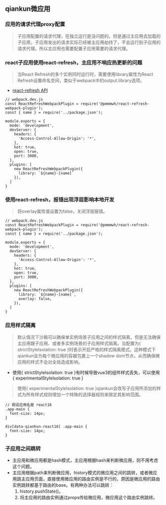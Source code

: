 ## qiankun微应用
### 应用的请求代理proxy配置
> 子应用配置的请求代理，在独立运行是没问题的。但是通过主应用去加载的子应用，子应用发出的请求实际已经被主应用劫持了，不会运行到子应用的请求代理。所以主应用也需要配置子应用需要的请求代理。

### react子应用使用react-refresh，主应用不响应热更新的问题
> 当React Refresh的多个实例同时运行时，需要使用library属性为React Refresh设置命名空间，类似于webpack中的output.library选项。

- [react-refresh API](https://github.com/pmmmwh/react-refresh-webpack-plugin/blob/main/docs/API.md)
```
// webpack.dev.js
const ReactRefreshWebpackPlugin = require('@pmmmwh/react-refresh-webpack-plugin');
const { name } = require('../package.json');

module.exports = {
  mode: 'development',
  devServer: {
    headers: {
      'Access-Control-Allow-Origin': '*',
    },
    hot: true,
    open: true,
    port: 3000,
  },
  plugins: [
    new ReactRefreshWebpackPlugin({
      library: `${name}-[name]`
    }),
  ]
}
```
### 使用react-refresh，报错出现浮层影响本地开发
> 将overlay属性值设置为false，关闭浮层报错。

```
// webpack.dev.js
const ReactRefreshWebpackPlugin = require('@pmmmwh/react-refresh-webpack-plugin');
const { name } = require('../package.json');

module.exports = {
  mode: 'development',
  devServer: {
    headers: {
      'Access-Control-Allow-Origin': '*',
    },
    hot: true,
    open: true,
    port: 3000,
  },
  plugins: [
    new ReactRefreshWebpackPlugin({
      library: `${name}-[name]`,
      overlay: false,
    }),
  ]
}
```
### 应用样式隔离
> 默认情况下沙箱可以确保单实例场景子应用之间的样式隔离，但是无法确保主应用跟子应用、或者多实例场景的子应用样式隔离。当配置为{ strictStyleIsolation: true }时表示开启严格的样式隔离模式。这种模式下qiankun会为每个微应用的容器包裹上一个shadow dom节点，从而确保微应用的样式不会对全局造成影响。

- 使用{ strictStyleIsolation: true }有时候导致vue3的组件样式丢失，可以使用{ experimentalStyleIsolation: true }
> 使用{ experimentalStyleIsolation: true }qiankun会改写子应用所添加的样式为所有样式规则增加一个特殊的选择器规则来限定其影响范围。

```
// 假设应用名是 react16
.app-main {
  font-size: 14px;
}

div[data-qiankun-react16] .app-main {
  font-size: 14px;
}
```
### 子应用之间跳转
- 主应用和微应用都是hash模式，主应用根据hash来判断微应用，则不用考虑这个问题。
- 主应用根据path来判断微应用，history模式的微应用之间的跳转，或者微应用跳主应用页面，直接使用微应用的路由实例是不行的，原因是微应用的路由实例跳转都基于路由的base。有两种办法可以跳转：
  1. history.pushState()。
  2. 将主应用的路由实例通过props传给微应用，微应用这个路由实例跳转。